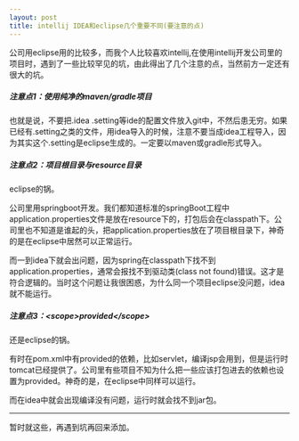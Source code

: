 ```yaml
---
layout: post
title: intellij IDEA和eclipse几个重要不同(要注意的点)
---
```


公司用eclipse用的比较多，而我个人比较喜欢intellij,在使用intellij开发公司里的项目时，遇到了一些比较罕见的坑，由此得出了几个注意的点，当然前方一定还有很大的坑。

##### 注意点1：使用纯净的maven/gradle项目

也就是说，不要把.idea .setting等ide的配置文件放入git中，不然后患无穷。如果已经有.setting之类的文件，用idea导入的时候，注意不要当成idea工程导入，因为其实这个.setting是eclipse生成的。一定要以maven或gradle形式导入。

##### 注意点2：项目根目录与resource目录

eclipse的锅。

公司里用springboot开发。我们都知道标准的springBoot工程中application.properties文件是放在resource下的，打包后会在classpath下。公司里也不知道是谁起的头，把application.properties放在了项目根目录下，神奇的是在eclipse中居然可以正常运行。

而一到idea下就会出问题，因为spring在classpath下找不到application.properties，通常会报找不到驱动类(class not found)错误。这才是符合逻辑的。当时这个问题让我很困惑，为什么同一个项目eclipse没问题，idea就不能运行。

##### 注意点3：\<scope\>provided\</scope\>

还是eclipse的锅。

有时在pom.xml中有provided的依赖，比如servlet，编译jsp会用到，但是运行时tomcat已经提供了。公司里有些项目不知为什么把一些应该打包进去的依赖也设置为provided。神奇的是，在eclipse中同样可以运行。

而在idea中就会出现编译没有问题，运行时就会找不到jar包。

-----
暂时就这些，再遇到坑再回来添加。